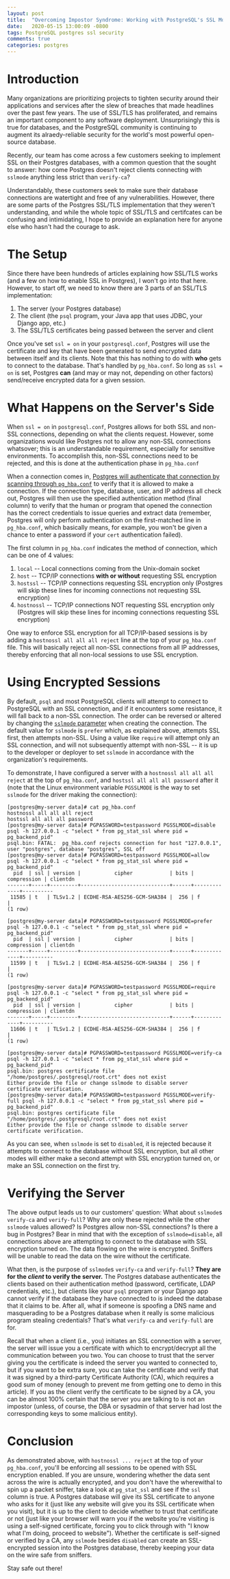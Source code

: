 ```yaml
---
layout: post
title:  "Overcoming Impostor Syndrome: Working with PostgreSQL's SSL Modes"
date:   2020-05-15 13:00:09 -0800
tags: PostgreSQL postgres ssl security
comments: true
categories: postgres
---
```


# Introduction
Many organizations are prioritizing projects to tighten security around their applications and services after the slew of breaches that made headlines over the past few years.  The use of SSL/TLS has proliferated, and remains an important component to any software deployment.  Unsurprisingly this is true for databases, and the PostgreSQL community is continuing to augment its alraedy-reliable security for the world's most powerful open-source database.

Recently, our team has come across a few customers seeking to implement SSL on their Postgres databases, with a common question that the sought to answer: how come Postgres doesn't reject clients connecting with `sslmode` anything less strict than `verify-ca`?

Understandably, these customers seek to make sure their database connections are watertight and free of any vulnerabilities.  However, there are some parts of the Postgres SSL/TLS implementation that they weren't understanding, and while the whole topic of SSL/TLS and certifcates can be confusing and intimidating, I hope to provide an explanation here for anyone else who hasn't had the courage to ask.

# The Setup
Since there have been hundreds of articles explaining how SSL/TLS works (and a few on how to enable SSL in Postgres), I won't go into that here.  However, to start off, we need to know there are 3 parts of an SSL/TLS implementation:
1. The server (your Postgres database)
1. The client (the `psql` program, your Java app that uses JDBC, your Django app, etc.)
1. The SSL/TLS certificates being passed between the server and client

Once you've set `ssl = on` in your `postgresql.conf`, Postgres will use the certificate and key that have been generated to send encrypted data between itself and its clients.  Note that this has nothing to do with **who** gets to connect to the database.  That's handled by `pg_hba.conf`.  So long as `ssl = on` is set, Postgres **can** (and may or may not, depending on other factors) send/receive encrypted data for a given session.

# What Happens on the Server's Side
When `ssl = on` in `postgresql.conf`, Postgres allows for both SSL and non-SSL connections, depending on what the clients request.  However, some organizations would like Postgres not to allow any non-SSL connections whatsover; this is an understandable requirement, especially for sensitive environments.  To accomplish this, non-SSL connections need to be rejected, and this is done at the authentication phase in `pg_hba.conf`

When a connection comes in, [Postgres will authenticate that connection by scanning through `pg_hba.conf`](https://www.postgresql.org/docs/current/auth-pg-hba-conf.html) to verify that it is allowed to make a connection.  If the connection type, database, user, and IP address all check out, Postgres will then use the specified authentication method (final column) to verify that the human or program that opened the connection has the correct credentials to issue queries and extract data (remember, Postgres will only perform authentication on the first-matched line in `pg_hba.conf`, which basically means, for example, you won't be given a chance to enter a password if your `cert` authentication failed).

The first column in `pg_hba.conf` indicates the method of connection, which can be one of 4 values:
1. `local` -- Local connections coming from the Unix-domain socket
1. `host` -- TCP/IP connections **with or without** requesting SSL encryption
1. `hostssl` -- TCP/IP connections requesting SSL encryption only (Postgres will skip these lines for incoming connections not requesting SSL encryption)
1. `hostnossl` -- TCP/IP connections NOT requesting SSL encryption only (Postgres will skip these lines for incoming connections requesting SSL encryption)

One way to enforce SSL encryption for all TCP/IP-based sessions is by adding a `hostnossl all all all reject` line at the top of your `pg_hba.conf` file.  This will basically reject all non-SSL connections from all IP addresses, thereby enforcing that all non-local sessions to use SSL encryption.

# Using Encrypted Sessions
By default, `psql` and most PostgreSQL clients will attempt to connect to PostgreSQL with an SSL connection, and if it encounters some resistance, it will fall back to a non-SSL connection.  The order can be reversed or altered by changing the [`sslmode` parameter](https://www.postgresql.org/docs/current/libpq-connect.html) when creating the connection.  The default value for `sslmode` is `prefer` which, as explained above, attempts SSL first, then attempts non-SSL.  Using a value like `require` will attempt only an SSL connection, and will not subsequently attempt with non-SSL -- it is up to the developer or deployer to set `sslmode` in accordance with the organization's requirements.

To demonstrate, I have configured a server with a `hostnossl all all all reject` at the top of `pg_hba.conf`, and `hostssl all all all password` after it (note that the Linux environment variable `PGSSLMODE` is the way to set `sslmode` for the driver making the connection):
```
[postgres@my-server data]# cat pg_hba.conf 
hostnossl all all all reject
hostssl all all all password
[postgres@my-server data]# PGPASSWORD=testpassword PGSSLMODE=disable psql -h 127.0.0.1 -c "select * from pg_stat_ssl where pid = pg_backend_pid"
psql.bin: FATAL:  pg_hba.conf rejects connection for host "127.0.0.1", user "postgres", database "postgres", SSL off
[postgres@my-server data]# PGPASSWORD=testpassword PGSSLMODE=allow psql -h 127.0.0.1 -c "select * from pg_stat_ssl where pid = pg_backend_pid"
  pid  | ssl | version |           cipher            | bits | compression | clientdn
-------+-----+---------+-----------------------------+------+-------------+----------
 11585 | t   | TLSv1.2 | ECDHE-RSA-AES256-GCM-SHA384 |  256 | f           |
(1 row)

[postgres@my-server data]# PGPASSWORD=testpassword PGSSLMODE=prefer psql -h 127.0.0.1 -c "select * from pg_stat_ssl where pid = pg_backend_pid"
  pid  | ssl | version |           cipher            | bits | compression | clientdn
-------+-----+---------+-----------------------------+------+-------------+----------
 11599 | t   | TLSv1.2 | ECDHE-RSA-AES256-GCM-SHA384 |  256 | f           |
(1 row)

[postgres@my-server data]# PGPASSWORD=testpassword PGSSLMODE=require psql -h 127.0.0.1 -c "select * from pg_stat_ssl where pid = pg_backend_pid"
  pid  | ssl | version |           cipher            | bits | compression | clientdn
-------+-----+---------+-----------------------------+------+-------------+----------
 11606 | t   | TLSv1.2 | ECDHE-RSA-AES256-GCM-SHA384 |  256 | f           |
(1 row)

[postgres@my-server data]# PGPASSWORD=testpassword PGSSLMODE=verify-ca psql -h 127.0.0.1 -c "select * from pg_stat_ssl where pid = pg_backend_pid"
psql.bin: postgres certificate file "/home/postgres/.postgresql/root.crt" does not exist
Either provide the file or change sslmode to disable server certificate verification.
[postgres@my-server data]# PGPASSWORD=testpassword PGSSLMODE=verify-full psql -h 127.0.0.1 -c "select * from pg_stat_ssl where pid = pg_backend_pid"
psql.bin: postgres certificate file "/home/postgres/.postgresql/root.crt" does not exist
Either provide the file or change sslmode to disable server certificate verification.
```
As you can see, when `sslmode` is set to `disabled`, it is rejected because it attempts to connect to the database without SSL encryption, but all other modes will either make a second attempt with SSL encryption turned on, or make an SSL connection on the first try.

# Verifying the Server
The above output leads us to our customers' question: What about `sslmode`s `verify-ca` and `verify-full`?  Why are only these rejected while the other `sslmode` values allowed?  Is Postgres allow non-SSL connections?  Is there a bug in Postgres?  Bear in mind that with the exception of `sslmode=disable`, all connections above are attempting to connect to the database with SSL encryption turned on.  The data flowing on the wire is encrypted.  Sniffers will be unable to read the data on the wire without the certificate.

What then, is the purpose of `sslmode`s `verify-ca` and `verify-full`?  **They are for the _client_ to verify the server.**  The Postgres database authenticates the clients based on their authentication method (password, certificate, LDAP credentials, etc.), but clients like your `psql` program or your Django app cannot verify if the database they have connected to is indeed the database that it claims to be.  After all, what if someone is spoofing a DNS name and masquerading to be a Postgres database when it really is some malicious program stealing credentials?  That's what `verify-ca` and `verify-full` are for.

Recall that when a client (i.e., you) initiates an SSL connection with a server, the server will issue you a certificate with which to encrypt/decrypt all the communication between you two.  You can choose to trust that the server giving you the certificate is indeed the server you wanted to connected to, but if you want to be extra sure, you can take the certificate and verify that it was signed by a third-party Certificate Authority (CA), which requires a good sum of money (enough to prevent me from getting one to demo in this article).  If you as the client verify the certificate to be signed by a CA, you can be almost 100% certain that the server you are talking to is not an impostor (unless, of course, the DBA or sysadmin of that server had lost the corresponding keys to some malicious entity).

# Conclusion
As demonstrated above, with `hostnossl ... reject` at the top of your `pg_hba.conf`, you'll be enforcing all sessions to be opened with SSL encryption enabled.  If you are unsure, wondering whether the data sent across the wire is actually encrypted, and you don't have the wherewithal to spin up a packet sniffer, take a look at `pg_stat_ssl` and see if the `ssl` column is true.  A Postgres database will give its SSL certificate to anyone who asks for it (just like any website will give you its SSL certificate when you visit), but it is up to the client to decide whether to trust that certificate or not (just like your browser will warn you if the website you're visiting is using a self-signed certificate, forcing you to click through with "I know what I'm doing, proceed to website").  Whether the certificate is self-signed or verified by a CA, any `sslmode` besides `disabled` can create an SSL-encrypted session into the Postgres database, thereby keeping your data on the wire safe from sniffers.

Stay safe out there!
